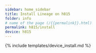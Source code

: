 ```yaml
---
sidebar: home_sidebar
title: Install Lineage on h815
folder: info
# name of the page (/{{permalink}}.html)
permalink: h815/install
device: h815
---
```

{% include templates/device_install.md %}
